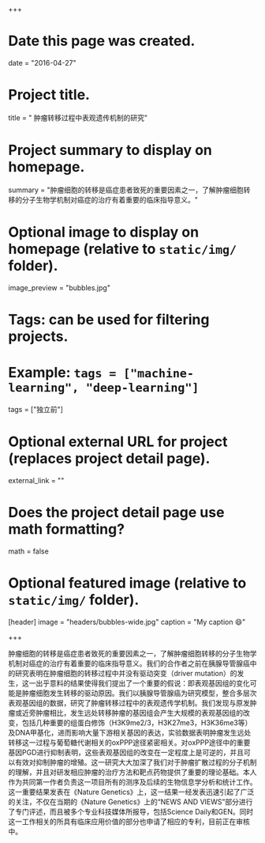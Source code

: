 +++
# Date this page was created.
date = "2016-04-27"

# Project title.
title = " 肿瘤转移过程中表观遗传机制的研究"

# Project summary to display on homepage.
summary = "肿瘤细胞的转移是癌症患者致死的重要因素之一，了解肿瘤细胞转移的分子生物学机制对癌症的治疗有着重要的临床指导意义。"

# Optional image to display on homepage (relative to `static/img/` folder).
image_preview = "bubbles.jpg"

# Tags: can be used for filtering projects.
# Example: `tags = ["machine-learning", "deep-learning"]`
tags = ["独立前"]

# Optional external URL for project (replaces project detail page).
external_link = ""

# Does the project detail page use math formatting?
math = false

# Optional featured image (relative to `static/img/` folder).
[header]
image = "headers/bubbles-wide.jpg"
caption = "My caption :smile:"

+++

肿瘤细胞的转移是癌症患者致死的重要因素之一，了解肿瘤细胞转移的分子生物学机制对癌症的治疗有着重要的临床指导意义。我们的合作者之前在胰腺导管腺癌中的研究表明在肿瘤细胞的转移过程中并没有驱动突变（driver mutation）的发生，这一出乎意料的结果使得我们提出了一个重要的假说：即表观基因组的变化可能是肿瘤细胞发生转移的驱动原因。我们以胰腺导管腺癌为研究模型，整合多层次表观基因组的数据，研究了肿瘤转移过程中的表观遗传学机制。我们发现与原发肿瘤或近旁肿瘤相比，发生远处转移肿瘤的基因组会产生大规模的表观基因组的改变，包括几种重要的组蛋白修饰（H3K9me2/3，H3K27me3，H3K36me3等）及DNA甲基化，进而影响大量下游相关基因的表达，实验数据表明肿瘤发生远处转移这一过程与葡萄糖代谢相关的oxPPP途径紧密相关。对oxPPP途径中的重要基因PGD进行抑制表明，这些表观基因组的改变在一定程度上是可逆的，并且可以有效对抑制肿瘤的增殖。这一研究大大加深了我们对于肿瘤扩散过程的分子机制的理解，并且对研发相应肿瘤的治疗方法和靶点药物提供了重要的理论基础。本人作为共同第一作者负责这一项目所有的测序及后续的生物信息学分析和统计工作。这一重要结果发表在《Nature Genetics》上，这一结果一经发表迅速引起了广泛的关注，不仅在当期的《Nature Genetics》上的“NEWS AND VIEWS”部分进行了专门评述，而且被多个专业科技媒体所报导，包括Science Daily和GEN。同时这一工作相关的所具有临床应用价值的部分也申请了相应的专利，目前正在审核中。
